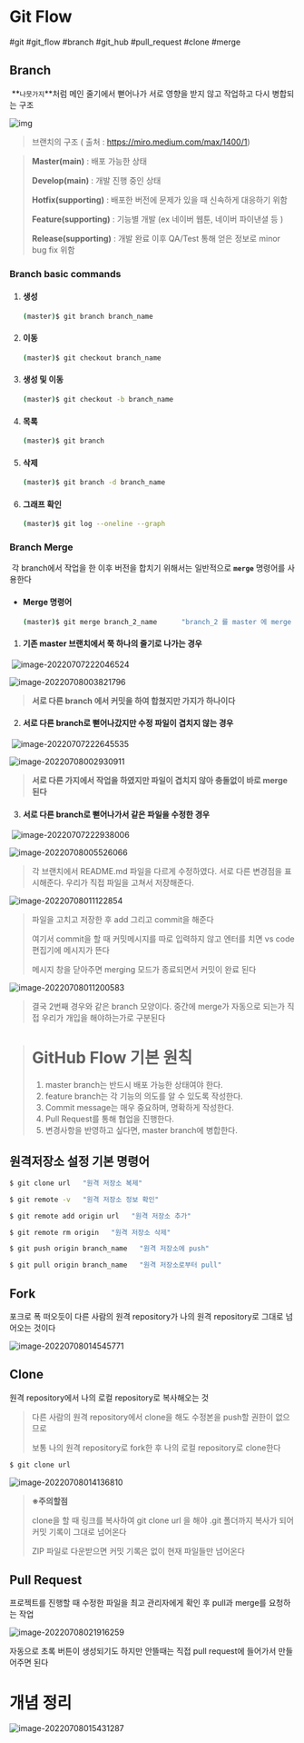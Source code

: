 # Git Flow

#git #git_flow #branch #git_hub #pull_request #clone #merge



## Branch

​	**`나뭇가지`**처럼 메인 줄기에서 뻗어나가 서로 영향을 받지 않고 작업하고 다시 병합되는 구조

![img](https://miro.medium.com/max/1400/1*dRtIbjRK64BCbXzT7f_rPw.png)	

> 브랜치의 구조 ( 출처 : https://miro.medium.com/max/1400/1)

> **Master(main)** : 배포 가능한 상태
>
> **Develop(main)** : 개발 진행 중인 상태
>
> **Hotfix(supporting)** : 배포한 버전에 문제가 있을 때 신속하게 대응하기 위함
>
> **Feature(supporting)** : 기능별 개발 (ex 네이버 웹툰, 네이버 파이낸셜 등 )
>
> **Release(supporting)** : 개발 완료 이후 QA/Test 통해 얻은 정보로 minor bug fix 위함





### Branch basic commands

  1. #### 생성

     ```bash
     (master)$ git branch branch_name
     ```

     

  2. #### 이동

     ```bash
     (master)$ git checkout branch_name
     ```

     

  3. #### 생성 및 이동

     ```bash
     (master)$ git checkout -b branch_name
     ```

     

  4. #### 목록

     ```bash
     (master)$ git branch
     ```

     

  5. #### 삭제

     ```bash
     (master)$ git branch -d branch_name
     ```



6. #### 그래프 확인

   ```bash
   (master)$ git log --oneline --graph
   ```

   



### Branch Merge

​	각 branch에서 작업을 한 이후 버전을 합치기 위해서는 일반적으로 **`merge`** 명령어를 사용한다

- #### Merge 명령어

  ```bash
  (master)$ git merge branch_2_name      "branch_2 를 master 에 merge 하겠다"
  ```

  

1. #### 기존 master 브랜치에서 쭉 하나의 줄기로 나가는 경우

​		![image-20220707222046524](2022-07-07-github-pull-branch.assets/image-20220707222046524.png)

![image-20220708003821796](2022-07-07-github-pull-branch.assets/image-20220708003821796.png)

> **서로 다른 branch 에서 커밋을 하여 합쳤지만 가지가 하나이다**



2. #### 서로 다른 branch로 뻗어나갔지만 수정 파일이 겹치지 않는 경우

​		![image-20220707222645535](2022-07-07-github-pull-branch.assets/image-20220707222645535.png)

![image-20220708002930911](2022-07-07-github-pull-branch.assets/image-20220708002930911.png)

> **서로 다른 가지에서 작업을 하였지만 파일이 겹치지 않아 충돌없이 바로 merge 된다**



3. #### 서로 다른 branch로 뻗어나가서 같은 파일을 수정한 경우

​		![image-20220707222938006](2022-07-07-github-pull-branch.assets/image-20220707222938006.png)

![image-20220708005526066](2022-07-07-github-pull-branch.assets/image-20220708005526066.png)

> 각 브랜치에서 README.md 파일을 다르게 수정하였다. 서로 다른 변경점을 표시해준다. 우리가 직접 파일을 고쳐서 저장해준다.

![image-20220708011122854](2022-07-07-github-pull-branch.assets/image-20220708011122854.png)

> 파일을 고치고 저장한 후 add 그리고 commit을 해준다
>
> 여기서 commit을 할 때 커밋메시지를 따로 입력하지 않고 엔터를 치면 vs code 편집기에 메시지가 뜬다
>
> 메시지 창을 닫아주면 merging 모드가 종료되면서 커밋이 완료 된다

![image-20220708011200583](2022-07-07-github-pull-branch.assets/image-20220708011200583.png)

> 결국 2번째 경우와 같은 branch 모양이다. 중간에 merge가 자동으로 되는가 직접 우리가 개입을 해야하는가로 구분된다



> # GitHub Flow 기본 원칙
>
> 1. master branch는 반드시 배포 가능한 상태여야 한다.
> 2. feature branch는 각 기능의 의도를 알 수 있도록 작성한다.
> 3. Commit message는 매우 중요하며, 명확하게 작성한다.
> 4. Pull Request를 통해 협업을 진행한다.
> 5. 변경사항을 반영하고 싶다면, master branch에 병합한다.



## 원격저장소 설정 기본 명령어

```bash
$ git clone url   "원격 저장소 복제"

$ git remote -v   "원격 저장소 정보 확인"

$ git remote add origin url   "원격 저장소 추가"

$ git remote rm origin   "원격 저장소 삭제"

$ git push origin branch_name   "원격 저장소에 push"

$ git pull origin branch_name   "원격 저장소로부터 pull"
```



## Fork

포크로 폭 떠오듯이 다른 사람의 원격 repository가 나의 원격 repository로 그대로 넘어오는 것이다

![image-20220708014545771](2022-07-07-github-pull-branch.assets/image-20220708014545771.png)



## Clone

원격 repository에서 나의 로컬 repository로 복사해오는 것

> 다른 사람의 원격 repository에서 clone을 해도 수정본을 push할 권한이 없으므로 
>
> 보통 나의 원격  repository로 fork한 후 나의 로컬 repository로 clone한다

```bash
$ git clone url
```



![image-20220708014136810](2022-07-07-github-pull-branch.assets/image-20220708014136810.png)

>  **※주의할점**
>
> clone을 할 때 링크를 복사하여  git clone url 을 해야 .git 폴더까지 복사가 되어 커밋 기록이 그대로 넘어온다
>
> ZIP 파일로 다운받으면 커밋 기록은 없이 현재 파일들만 넘어온다



## Pull Request

프로젝트를 진행할 때 수정한 파일을 최고 관리자에게 확인 후 pull과 merge를 요청하는 작업

![image-20220708021916259](2022-07-07-github-pull-branch.assets/image-20220708021916259.png)

자동으로 초록 버튼이 생성되기도 하지만 안뜰때는 직접 pull request에 들어가서 만들어주면 된다



# 개념 정리

![image-20220708015431287](2022-07-07-github-pull-branch.assets/image-20220708015431287.png)

